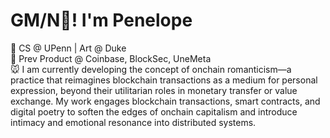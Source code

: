 # GM/N👋!  I'm Penelope

<p align="left">
  🤖 CS @ UPenn | Art @ Duke <br/>
  💼 Prev Product @ Coinbase, BlockSec, UneMeta <br/>
  🐭 I am currently developing the concept of onchain romanticism—a practice that reimagines blockchain transactions as a medium for personal expression, beyond their utilitarian roles in monetary transfer or value exchange. My work engages blockchain transactions, smart contracts, and digital poetry to soften the edges of onchain capitalism and introduce intimacy and emotional resonance into distributed systems. <br/>
</p>

